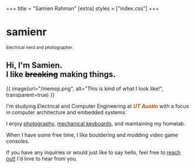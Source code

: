 +++
title = "Samien Rahman"
[extra]
styles = ["index.css"]
+++

<div id="home-splash">
    <h1><span>samienr</span></h1>
    <small>Electrical nerd and photographer.</small>
</div>
<div id="about-header">
<h2>
Hi, I'm Samien.<br>
I like </span> <del class="glitched"> breaking</del> making things.
</h2>
{{ image(url="/memoji.png", alt="This is kind of what I look like!", transparent=true) }}
</div>

I'm studying <colorize>Electrical and Computer Engineering</colorize> at <span style="color: #bf5700;">***UT Austin***</span> with a focus in <colorize>computer architecture</colorize> and <colorize>embedded systems.</colorize>

I enjoy [photography,](@/photography/index.md) [mechanical keyboards,](../tags/keyboards/) and maintaining my homelab.

When I have some free time, I like <colorize>bouldering</colorize> and <colorize>modding video game consoles.</colorize>

If you have any inquiries or would just like to say hello, feel free to [reach out!](../contact) I'd love to hear from you.
